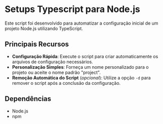 # Setups Typescript para Node.js
 
Este script foi desenvolvido para automatizar a configuração inicial de um projeto Node.js utilizando TypeScript.

## Principais Recursos
 - **Configuração Rápida**: Execute o script para criar automaticamente os arquivos de configuração necessários.
 - **Personalização Simples**: Forneça um nome personalizado para o projeto ou aceite o nome padrão "project".
 - **Remoção Automática do Script** (*opcional*): Utilize a opção `-d` para remover o script após a conclusão da configuração.

## Dependências
 - Node.js
 - npm
